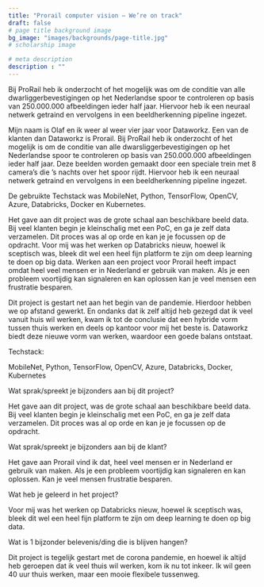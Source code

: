 ```yaml
---
title: "Prorail computer vision – We’re on track"
draft: false
# page title background image
bg_image: "images/backgrounds/page-title.jpg"
# scholarship image

# meta description
description : ""
---
```


Bij ProRail heb ik onderzocht of het mogelijk was om de conditie van alle dwarliggerbevestigingen op het Nederlandse spoor te controleren op basis van 250.000.000 afbeeldingen ieder half jaar. Hiervoor heb ik een neuraal netwerk getraind en vervolgens in een beeldherkenning pipeline ingezet.

Mijn naam is Olaf en ik weer al weer vier jaar voor Dataworkz. Een van de klanten dan Dataworkz is Prorail. Bij ProRail heb ik onderzocht of het mogelijk is om de conditie van alle dwarsliggerbevestigingen op het Nederlandse spoor te controleren op basis van 250.000.000 afbeeldingen ieder half jaar. Deze beelden worden gemaakt door een speciale trein met 8 camera’s die ’s nachts over het spoor rijdt. Hiervoor heb ik een neuraal netwerk getraind en vervolgens in een beeldherkenning pipeline ingezet.

De gebruikte Techstack was MobileNet, Python, TensorFlow, OpenCV, Azure, Databricks, Docker en Kubernetes.

Het gave aan dit project was de grote schaal aan beschikbare beeld data. Bij veel klanten begin je kleinschalig met een PoC, en ga je zelf data verzamelen. Dit proces was al op orde en kan je je focussen op de opdracht. Voor mij was het werken op Databricks nieuw, hoewel ik sceptisch was, bleek dit wel een heel fijn platform te zijn om deep learning te doen op big data. Werken aan een project voor Prorail heeft impact omdat heel veel mensen er in Nederland er gebruik van maken. Als je een probleem voortijdig kan signaleren en kan oplossen kan je veel mensen een frustratie besparen.

Dit project is gestart net aan het begin van de pandemie. Hierdoor hebben we op afstand gewerkt. En ondanks dat ik zelf altijd heb gezegd dat ik veel vanuit huis wil werken, kwam ik tot de conclusie dat een hybride vorm tussen thuis werken en deels op kantoor voor mij het beste is. Dataworkz biedt deze nieuwe vorm van werken, waardoor een goede balans ontstaat.

Techstack:

MobileNet, Python, TensorFlow, OpenCV, Azure, Databricks, Docker, Kubernetes

Wat sprak/spreekt je bijzonders aan bij dit project?

Het gave aan dit project, was de grote schaal aan beschikbare beeld data. Bij veel klanten begin je kleinschalig met een PoC, en ga je zelf data verzamelen. Dit proces was al op orde en kan je je focussen op de opdracht.

Wat sprak/spreekt je bijzonders aan bij de klant?

Het gave aan Prorail vind ik dat, heel veel mensen er in Nederland er gebruik van maken. Als je een probleem voortijdig kan signaleren en kan oplossen. Kan je veel mensen frustratie besparen.

Wat heb je geleerd in het project?

Voor mij was het werken op Databricks nieuw, hoewel ik sceptisch was, bleek dit wel een heel fijn platform te zijn om deep learning te doen op big data.

Wat is 1 bijzonder belevenis/ding die is blijven hangen?

Dit project is tegelijk gestart met de corona pandemie, en hoewel ik altijd heb geroepen dat ik veel thuis wil werken, kom ik nu tot inkeer. Ik wil geen 40 uur thuis werken, maar een mooie flexibele tussenweg.